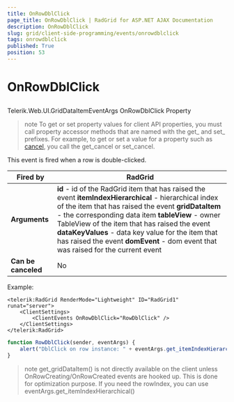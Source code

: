 ```yaml
---
title: OnRowDblClick
page_title: OnRowDblClick | RadGrid for ASP.NET AJAX Documentation
description: OnRowDblClick
slug: grid/client-side-programming/events/onrowdblclick
tags: onrowdblclick
published: True
position: 53
---
```


# OnRowDblClick



## 

Telerik.Web.UI.GridDataItemEventArgs OnRowDblClick Property

>note To get or set property values for client API properties, you must call property accessor methods that are named with the get_ and set_ prefixes. For example, to get or set a value for a property such as [cancel](https://msdn.microsoft.com/en-us/library/bb310859.aspx), you call the get_cancel or set_cancel.
>


This event is fired when a row is double-clicked.


|  **Fired by**  | RadGrid |
| ------ | ------ |
| **Arguments** | **id** - id of the RadGrid item that has raised the event **itemIndexHierarchical** - hierarchical index of the item that has raised the event **gridDataItem** - the corresponding data item **tableView** - owner TableView of the item that has raised the event **dataKeyValues** - data key value for the item that has raised the event **domEvent** - dom event that was raised for the current event|
| **Can be canceled** |No|

Example:

````ASP.NET
<telerik:RadGrid RenderMode="Lightweight" ID="RadGrid1" runat="server">
    <ClientSettings>
        <ClientEvents OnRowDblClick="RowDblClick" />
    </ClientSettings>
</telerik:RadGrid>
````



````JavaScript
function RowDblClick(sender, eventArgs) {
    alert("DblClick on row instance: " + eventArgs.get_itemIndexHierarchical());
}
````



>note get_gridDataItem() is not directly available on the client unless OnRowCreating/OnRowCreated events are hooked up. This is done for optimization purpose. If you need the rowIndex, you can use eventArgs.get_itemIndexHierarchical()
>

